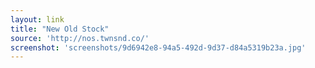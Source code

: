 ```yaml
---
layout: link
title: "New Old Stock"
source: 'http://nos.twnsnd.co/'
screenshot: 'screenshots/9d6942e8-94a5-492d-9d37-d84a5319b23a.jpg'
---
```



